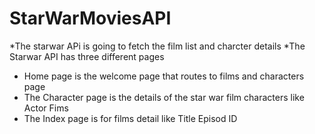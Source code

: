 # StarWarMoviesAPI
*The starwar APi is going to fetch the film list and charcter details
*The Starwar API has three different pages
- Home page is the welcome page that routes to films and characters page
- The Character page is the details of the star war film characters like 
   Actor
   Fims
- The Index page is for films detail like
   Title 
   Episod ID


